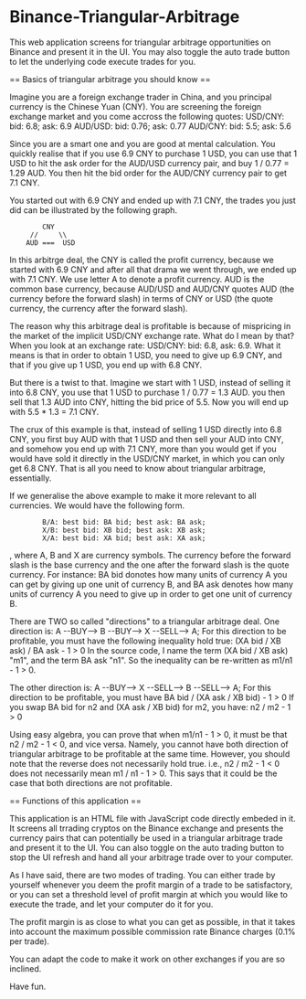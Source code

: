 # Binance-Triangular-Arbitrage
This web application screens for triangular arbitrage opportunities on Binance and present it in the UI. You may also toggle the auto trade button to let the underlying code execute trades for you.

== Basics of triangular arbitrage you should know ==

Imagine you are a foreign exchange trader in China, and you principal currency is the Chinese Yuan (CNY). You are screening the foreign exchange market and you come accross the following quotes:
USD/CNY: bid: 6.8; ask: 6.9
AUD/USD: bid: 0.76; ask: 0.77
AUD/CNY: bid: 5.5; ask: 5.6

Since you are a smart one and you are good at mental calculation. You quickly realise that if you use 6.9 CNY to purchase 1 USD, you can use that 1 USD to hit the ask order for the AUD/USD currency pair, and buy 1 / 0.77 = 1.29 AUD. You then hit the bid order for the AUD/CNY currency pair to get 7.1 CNY.

You started out with 6.9 CNY and ended up with 7.1 CNY, the trades you just did can be illustrated by the following graph.

            CNY
         //     \\
        AUD ===  USD
        
In this arbitrge deal, the CNY is called the profit currency, because we started with 6.9 CNY and after all that drama we went through, we ended up with 7.1 CNY. We use letter A to denote a profit currency. AUD is the common base currency, because AUD/USD and AUD/CNY quotes AUD (the currency before the forward slash) in terms of CNY or USD (the quote currency, the currency after the forward slash).

The reason why this arbitrage deal is profitable is because of mispricing in the market of the implicit USD/CNY exchange rate. 
What do I mean by that?
When you look at an exchange rate: USD/CNY: bid: 6.8, ask: 6.9. What it means is that in order to obtain 1 USD, you need to give up 6.9 CNY, and that if you give up 1 USD, you end up with 6.8 CNY.

But there is a twist to that. Imagine we start with 1 USD, instead of selling it into 6.8 CNY, you use that 1 USD to purchase 1 / 0.77 = 1.3 AUD. you then sell that 1.3 AUD into CNY, hitting the bid price of 5.5. Now you will end up with 5.5 * 1.3 = 7.1 CNY.

The crux of this example is that, instead of selling 1 USD directly into 6.8 CNY, you first buy AUD with that 1 USD and then sell your AUD into CNY, and somehow you end up with 7.1 CNY, more than you would get if you would have sold it directly in the USD/CNY market, in which you can only get 6.8 CNY. That is all you need to know about triangular arbitrage, essentially.

If we generalise the above example to make it more relevant to all currencies. We would have the following form.

            B/A: best bid: BA bid; best ask: BA ask;
            X/B: best bid: XB bid; best ask: XB ask;
            X/A: best bid: XA bid; best ask: XA ask;

, where A, B and X are currency symbols. The currency before the forward slash is the base currency and the one after the forward slash is the quote currency. For instance: BA bid donotes how many units of currency A you can get by giving up one unit of currency B, and BA ask denotes how many units of currency A you need to give up in order to get one unit of currency B.

There are TWO so called "directions" to a triangular arbitrage deal.
One direction is: A --BUY--> B --BUY--> X --SELL--> A;
For this direction to be profitable, you must have the following inequality hold true:
            (XA bid / XB ask) / BA ask - 1 > 0
In the source code, I name the term (XA bid / XB ask) "m1", and the term BA ask "n1".
So the inequality can be re-written as m1/n1 - 1 > 0.

The other direction is: A --BUY--> X --SELL--> B --SELL--> A;
For this direction to be profitable, you must have
            BA bid / (XA ask / XB bid) - 1 > 0
If you swap BA bid for n2 and (XA ask / XB bid) for m2, you have:
            n2 / m2 - 1 > 0

Using easy algebra, you can prove that when m1/n1 - 1 > 0, it must be that n2 / m2 - 1 < 0, and vice versa.
Namely, you cannot have both direction of triangular arbitrage to be profitable at the same time.
However, you should note that the reverse does not necessarily hold true. i.e., n2 / m2 - 1 < 0 does not necessarily mean m1 / n1 - 1 > 0.
This says that it could be the case that both directions are not profitable.


== Functions of this application ==

This application is an HTML file with JavaScript code directly embeded in it. It screens all trrading cryptos on the Binance exchange and presents the currency pairs that can potentially be used in a triangular arbitrage trade and present it to the UI. You can also toggle on the auto trading button to stop the UI refresh and hand all your arbitrage trade over to your computer.

As I have said, there are two modes of trading. You can either trade by yourself whenever you deem the profit margin of a trade to be satisfactory, or you can set a threshold level of profit margin at which you would like to execute the trade, and let your computer do it for you.

The profit margin is as close to what you can get as possible, in that it takes into account the maximum possible commission rate Binance charges (0.1% per trade).

You can adapt the code to make it work on other exchanges if you are so inclined.

Have fun.

